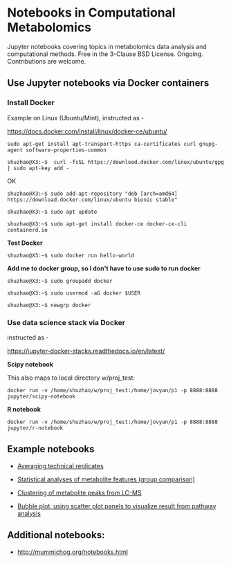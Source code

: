 # Notebooks in Computational Metabolomics
Jupyter notebooks covering topics in metabolomics data analysis and computational methods. Free in the 3-Clause BSD License. Ongoing. Contributions are welcome.

## Use Jupyter notebooks via Docker containers

### Install Docker
Example on Linux (Ubuntu/Mint), instructed as -

https://docs.docker.com/install/linux/docker-ce/ubuntu/

`sudo apt-get install apt-transport-https ca-certificates curl gnupg-agent software-properties-common`

`shuzhao@X3:~$  curl -fsSL https://download.docker.com/linux/ubuntu/gpg | sudo apt-key add -`

OK

`shuzhao@X3:~$ sudo add-apt-repository "deb [arch=amd64] https://download.docker.com/linux/ubuntu bionic stable"`

`shuzhao@X3:~$ sudo apt update`

`shuzhao@X3:~$ sudo apt-get install docker-ce docker-ce-cli containerd.io`

**Test Docker**

`shuzhao@X3:~$ sudo docker run hello-world`

**Add me to docker group, so I don't have to use sudo to run docker**

`shuzhao@X3:~$ sudo groupadd docker`

`shuzhao@X3:~$ sudo usermod -aG docker $USER`

`shuzhao@X3:~$ newgrp docker`


### Use data science stack via Docker
instructed as -

https://jupyter-docker-stacks.readthedocs.io/en/latest/

**Scipy notebook**

This also maps to local directory w/proj_test:

`docker run -v /home/shuzhao/w/proj_test:/home/jovyan/p1 -p 8888:8888 jupyter/scipy-notebook`

**R notebook**

`docker run -v /home/shuzhao/w/proj_test:/home/jovyan/p1 -p 8888:8888 jupyter/r-notebook`


## Example notebooks

- [Averaging technical replicates](notebooks/Averaging_technical_replicates.ipynb)

- [Statistical analyses of metabolite features (group comparison)](notebooks/Statistics_group_comparison.ipynb)

- [Clustering of metabolite peaks from LC-MS](notebooks/HCL_clustering_considering_retention_time.ipynb)

- [Bubble plot, using scatter plot panels to visualize result from pathway analysis](notebooks/Bubble_plot_pathways.ipynb)

## Additional notebooks:

- http://mummichog.org/notebooks.html
